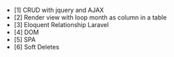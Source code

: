 <ul>
    <li>[1] CRUD with jquery and AJAX</li>
    <li>[2] Render view with loop month as column in a table</li>
    <li>[3] Eloquent Relationship Laravel</li>
    <li>[4] DOM</li>
    <li>[5] SPA</li>
    <li>[6] Soft Deletes</li>
</ul>
